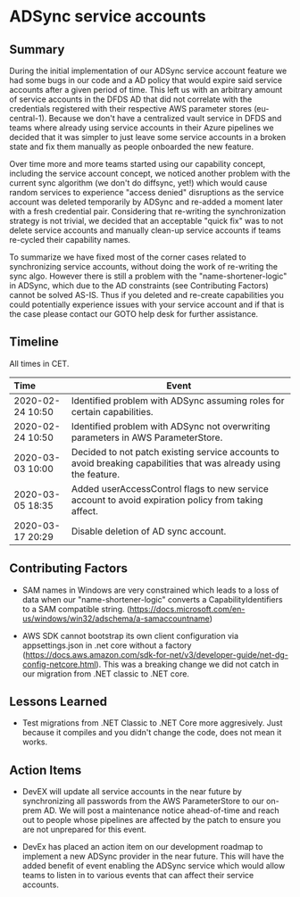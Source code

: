 # ADSync service accounts

## Summary

During the initial implementation of our ADSync service account feature we had some bugs in our code and a AD policy that would expire said service accounts after a given period of time. This left us with an arbitrary amount of service accounts in the DFDS AD that did not correlate with the credentials registered with their respective AWS parameter stores (eu-central-1). Because we don't have a centralized vault service in DFDS and teams where already using service accounts in their Azure pipelines we decided that it was simpler to just leave some service accounts in a broken state and fix them manually as people onboarded the new feature.

Over time more and more teams started using our capability concept, including the service account concept, we noticed another problem with the current sync algorithm (we don't do diffsync, yet!) which would cause random services to experience "access denied" disruptions as the service account was deleted temporarily by ADSync and re-added a moment later with a fresh credential pair. Considering that re-writing the synchronization strategy is not trivial, we decided that an acceptable "quick fix" was to not delete service accounts and manually clean-up service accounts if teams re-cycled their capability names.

To summarize we have fixed most of the corner cases related to synchronizing service accounts, without doing the work of re-writing the sync algo. However there is still a problem with the "name-shortener-logic" in ADSync, which due to the AD constraints (see Contributing Factors) cannot be solved AS-IS. Thus if you deleted and re-create capabilities you could potentially experience issues with your service account and if that is the case please contact our GOTO help desk for further assistance.

## Timeline

All times in CET.

| Time | Event |
| :--- | --- |
| 2020-02-24 10:50 | Identified problem with ADSync assuming roles for certain capabilities.  |
| 2020-02-24 10:50 | Identified problem with ADSync not overwriting parameters in AWS ParameterStore.  |
| 2020-03-03 10:00 | Decided to not patch existing service accounts to avoid breaking capabilities that was already using the feature.  |
| 2020-03-05 18:35 | Added userAccessControl flags to new service account to avoid expiration policy from taking affect.  |
| 2020-03-17 20:29 | Disable deletion of AD sync account.  |


## Contributing Factors

- SAM names in Windows are very constrained which leads to a loss of data when our "name-shortener-logic" converts a CapabilityIdentifiers to a SAM compatible string. (https://docs.microsoft.com/en-us/windows/win32/adschema/a-samaccountname)

- AWS SDK cannot bootstrap its own client configuration via appsettings.json in .net core without a factory (https://docs.aws.amazon.com/sdk-for-net/v3/developer-guide/net-dg-config-netcore.html). This was a breaking change we did not catch in our migration from .NET classic to .NET core.


## Lessons Learned

- Test migrations from .NET Classic to .NET Core more aggresively. Just because it compiles and you didn't change the code, does not mean it works.
 

## Action Items

- DevEX will update all service accounts in the near future by synchronizing all passwords from the AWS ParameterStore to our on-prem AD. We will post a maintenance notice ahead-of-time and reach out to people whose pipelines are affected by the patch to ensure you are not unprepared for this event.

- DevEx has placed an action item on our development roadmap to implement a new ADSync provider in the near future. This will have the added benefit of event enabling the ADSync service which would allow teams to listen in to various events that can affect their service accounts.
